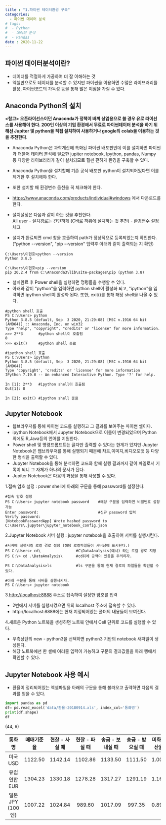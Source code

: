 ```yaml
---
title : "1.파이썬 테이터환경 구축"
categories:
  - 파이썬 데이터 분석
# tags:
#  - Python
#  - 데이터 분석
#  - Pandas
date : 2020-11-22
---
```


파이썬 데이터분석이란? 
--- 
- 데이터를 적절하게 가공하여 더 잘 이해하는 것  
- 엑셀만으로도 데이터를 분석할 수 있지만 파이썬을 이용하면 수많은 라이브러리를 활용, 파이썬코드의 가독성 등을 통해 많은 이점을 가질 수 있다.  

Anaconda Python의 설치 
---

**\<참고\> 오픈라이선스이던 Anaconda가 정책이 바껴 상업용으로 쓸 경우 유로 라이선스를 사용해야 한다. 
200인 이상의 기업 환경에서 무료로 파이썬데이터 분석을 하기 위해선 Jupiter 및 python을 직접 설치하여 사용하거나 google의 colab을 이용하는 것을 추천한다.**  


- Anaconda Python은 과학계산에 특화된 파이썬 배포판인데 이를 설치하면 파이썬과 더불어 
데이터 분석에 필요한 jupiter notebook, Ipython, pandas, Numpy 등 다양한 라이브러리가 같이 설치되므로 훨씬 편하게 환경을 구축할 수 있다.  
- Anaconda Python을 설치할때 기존 공식 배포판 python이 설치되어있다면 이를 제거한 후 설치해야 한다.  
- 또한 설치할 때 환경변수 옵션을 꼭 체크해야 한다.  

- <https://www.anaconda.com/products/individual#windows> 에서 다운로드를 한다. 
- 설치설정은 다음과 같이 하는 것을 추천한다.  
All user - 설치경로는 간단하게 (C바로 하위에 설치하는 것 추천) - 환경변수 설정 체크    

- 설치가 완료되면 cmd 창을 호출하여 path가 정상적으로 등록되었는지 확인한다. ("python --version", "pip --version" 입력후 아래와 같이 출력되는 지 확인)  

```
C:\Users\이현호>python --version
Python 3.8.5

C:\Users\이현호>pip --version
pip 20.2.4 from C:\Anaconda3\lib\site-packages\pip (python 3.8)
```

- 설치완료 후 Power shell을 실행하면 명령들을 수행할 수 있다.  
- 아래와 같이 "python"을 입력하면 python shell이 활성화 되고, "ipython"을 입력하면 ipython shell이 활성화 된다. 또한, exit()를 통해 해당 shell을 나올 수 있다.  

```
#python shell 호출
PS C:\Users> python
Python 3.8.5 (default, Sep  3 2020, 21:29:08) [MSC v.1916 64 bit (AMD64)] :: Anaconda, Inc. on win32
Type "help", "copyright", "credits" or "license" for more information.
>>> 2**3       #python shell이 호출됨
8
>>> exit()     #python shell 종료

#ipython shell 호출 
PS C:\Users> ipython                                                                                             
Python 3.8.5 (default, Sep  3 2020, 21:29:08) [MSC v.1916 64 bit (AMD64)]
Type 'copyright', 'credits' or 'license' for more information
IPython 7.19.0 -- An enhanced Interactive Python. Type '?' for help.

In [1]: 2**3   #ipython shell이 호출됨
Out[1]: 8

In [2]: exit() #ipython shell 종료
```

Jupyter Notebook 
---

- 웹브라우저를 통해 파이썬 코드를 실행하고 그 결과를 보여주는 파이썬 쉘이다.  
- ipython Notebook에서 Jupyter Notebook으로 이름이 변경되었으며 Python 외에도 R,Java등의 언어를 지원한다.  
- Power shell 및 명령프롬프트는 글자만 출력할 수 있다는 한계가 있지만 
Jupyter Notebook은 웹브라우저를 통해 실행되기 때문에 차트,이미지,비디오포맷 등 다양한 형식을 출력할 수 있다.  
- Jupyter Notebook을 통해 분석하면 코드와 함께 실행 결과까지 같이 파일로서 기록이 되니 그 자체가 하나의 문서가 된다.  
- Jupiter Notebook은 다음의 과정을 통해 사용할 수 있다. 

1.접속 암호 설정 : power shell에 아래의 구문을 통해 password를 설정한다. 

``` 
#접속 암호 설정 
PS C:\Users> jupyter notebook password    #해당 구문을 입력하면 비밀번호 설정 가능 
Enter password:                           #신규 password 입력
Verify password:
[NotebookPasswordApp] Wrote hashed password to C:\Users\.jupyter\jupyter_notebook_config.json
```

2.Jupyter Notebook 서버 실행 : jupyter notebook을 호출하여 서버를 실행시킨다.    

```
#서버에 실행시킬 로컬 경로 설정 (해당 로컬파일들이 서버상에 표시된다.) 
PS C:\Users> cd\                #C\DataAnalysis(예시) 라는 로컬 경로 지정 
PS C:\> cd .\DataAnalysis\      #cd뒤에 공백이 있음을 주의하자.

PS C:\DataAnalysis>ls           #ls 구문을 통해 현재 경로의 파일들을 확인할 수 있다.

#아래 구문을 통해 서버를 실행시키자.
PS C:\Users> jupyter notebook

```

3.<http://localhost:8888> 주소로 접속하여 설정한 암호를 입력  

- 2번에서 서버를 실행시켰으면 위의 localhost 주소에 접속할 수 있다.  
- http://localhost:8888에는 현재 지정되어있는 폴더의 내용들이 보여진다.  


4.새로운 Python 노트북을 생성하면 노트북 안에서 Cell 단위로 코드를 실행할 수 있다.  

- 우측상단의 new - python3을 선택하면 python3 기반의 notebook 새파일이 생성된다.   
- 해당 노트북에선 한 셀에 여러줄 입력이 가능하고 구문의 결과값들을 아래 행에서 확인할 수 있다.   


Jupyter Notebook 사용 예시  
--- 

- 환율이 정리되어있는 엑셀파일을 아래의 구문을 통해 불러오고 출력하면 다음의 결과를 얻을 수 있다. 

```python
import pandas as pd
df= pd.read_excel('data/환율-20180914.xls', index_col='통화명')
print(df.shape)
df
```

(44, 6)  

|	통화명	|	매매기준율	|	현찰 - 사실 때	|	현찰 - 파실 때	|	송금 - 보내실 때	|	송금 - 받으실 때	|	미화환산율 |	 
|:--:|:--:|:--:|:--:|:--:|:--:|:--:|  
|	미국 USD	|	1122.50	|	1142.14	|	1102.86	|	1133.50	|	1111.50	|	1.000 |	 
|	유럽연합 EUR	|	1304.23	|	1330.18	|	1278.28	|	1317.27	|	1291.19	|	1.162 |	 
|	일본 JPY (100엔)	|	1007.22	|	1024.84	|	989.60	|	1017.09	|	997.35	|	0.897 |	 

